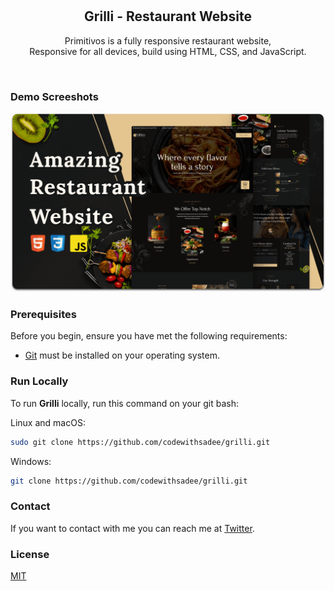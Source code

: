 <div align="center">

  <br />
  <br />

  <h2 align="center">Grilli - Restaurant Website</h2>

  Primitivos is a fully responsive restaurant website, <br />Responsive for all devices, build using HTML, CSS, and JavaScript.

 <!-- <a href="https://codewithsadee.github.io/grilli/"><strong>➥ Live Demo</strong></a> -->

</div>

<br />

### Demo Screeshots

![Grilli Desktop Demo](./readme-images/desktop.png "Desktop Demo")

### Prerequisites

Before you begin, ensure you have met the following requirements:

* [Git](https://git-scm.com/downloads "Download Git") must be installed on your operating system.

### Run Locally

To run **Grilli** locally, run this command on your git bash:

Linux and macOS:

```bash
sudo git clone https://github.com/codewithsadee/grilli.git
```

Windows:

```bash
git clone https://github.com/codewithsadee/grilli.git
```

### Contact

If you want to contact with me you can reach me at [Twitter](https://www.twitter.com/codewithsadee).

### License

[MIT](https://choosealicense.com/licenses/mit/)
